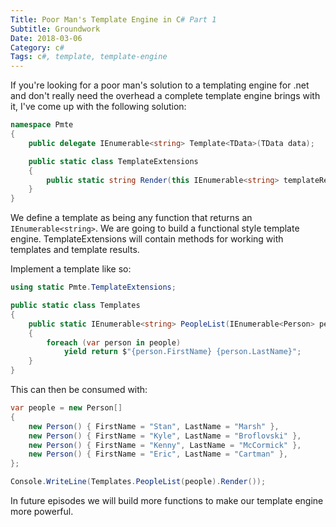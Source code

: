 ```yaml
---
Title: Poor Man's Template Engine in C# Part 1
Subtitle: Groundwork
Date: 2018-03-06
Category: c#
Tags: c#, template, template-engine
---
```


If you're looking for a poor man's solution to a templating engine for .net and don't really need
the overhead a complete template engine brings with it, I've come up with the following solution:

```c#
namespace Pmte
{
    public delegate IEnumerable<string> Template<TData>(TData data);

    public static class TemplateExtensions
    {   
        public static string Render(this IEnumerable<string> templateResult) => string.Join(Environment.NewLine, templateResult);
    }
}
```

We define a template as being any function that returns an `IEnumerable<string>`. We are going to build a functional style
template engine. TemplateExtensions will contain methods for working with templates and template results.

Implement a template like so:

```c#
using static Pmte.TemplateExtensions;

public static class Templates
{
    public static IEnumerable<string> PeopleList(IEnumerable<Person> people)
    {
        foreach (var person in people)
            yield return $"{person.FirstName} {person.LastName}";
    }
}
```

This can then be consumed with:

```c#
var people = new Person[]
{
    new Person() { FirstName = "Stan", LastName = "Marsh" },
    new Person() { FirstName = "Kyle", LastName = "Broflovski" },
    new Person() { FirstName = "Kenny", LastName = "McCormick" },
    new Person() { FirstName = "Eric", LastName = "Cartman" },
};

Console.WriteLine(Templates.PeopleList(people).Render());
```

In future episodes we will build more functions to make our template engine more powerful.
